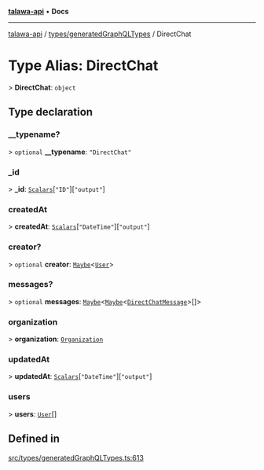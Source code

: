 [**talawa-api**](../../../README.md) • **Docs**

***

[talawa-api](../../../modules.md) / [types/generatedGraphQLTypes](../README.md) / DirectChat

# Type Alias: DirectChat

\> **DirectChat**: `object`

## Type declaration

### \_\_typename?

\> `optional` **\_\_typename**: `"DirectChat"`

### \_id

\> **\_id**: [`Scalars`](Scalars.md)\[`"ID"`\]\[`"output"`\]

### createdAt

\> **createdAt**: [`Scalars`](Scalars.md)\[`"DateTime"`\]\[`"output"`\]

### creator?

\> `optional` **creator**: [`Maybe`](Maybe.md)\<[`User`](User.md)\>

### messages?

\> `optional` **messages**: [`Maybe`](Maybe.md)\<[`Maybe`](Maybe.md)\<[`DirectChatMessage`](DirectChatMessage.md)\>[]\>

### organization

\> **organization**: [`Organization`](Organization.md)

### updatedAt

\> **updatedAt**: [`Scalars`](Scalars.md)\[`"DateTime"`\]\[`"output"`\]

### users

\> **users**: [`User`](User.md)[]

## Defined in

[src/types/generatedGraphQLTypes.ts:613](https://github.com/PalisadoesFoundation/talawa-api/blob/2f8fb6988cd34004fbbf76550c8eef691b861a19/src/types/generatedGraphQLTypes.ts#L613)
